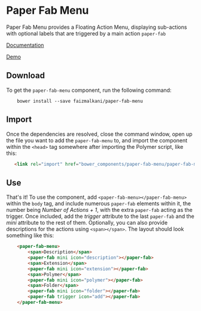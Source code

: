 Paper Fab Menu
================


Paper Fab Menu provides a Floating Action Menu, displaying sub-actions with optional labels that are triggered by a main action `paper-fab`

[Documentation](http://goo.gl/gkXw2j) 

[Demo](http://goo.gl/rnEDzY) 


## Download

To get the `paper-fab-menu` component, run the following command:

```
    bower install --save faizmalkani/paper-fab-menu
```    
    
    
    
## Import
    
Once the dependencies are resolved, close the command window, open up the file you want to add the `paper-fab-menu` to, and import the component within the `<head>` tag somewhere after importing the Polymer script, like this:

```html
   <link rel="import" href="bower_components/paper-fab-menu/paper-fab-menu.html">
```   
    

## Use
    
That's it! To use the component, add `<paper-fab-menu></paper-fab-menu>` within the `body` tag, and include numerous `paper-fab` elements within it, the number being *Number of Actions + 1*, with the extra `paper-fab` acting as the trigger.
Once included, add the *trigger* attribute to the last `paper-fab` and the *mini* attribute to the rest of them. Optionally, you can also provide descriptions for the actions using `<span></span>`. The layout should look something like this:
    
```html
    <paper-fab-menu>
        <span>Description</span>
        <paper-fab mini icon="description"></paper-fab>
        <span>Extension</span>
        <paper-fab mini icon="extension"></paper-fab>
        <span>Polymer</span>
        <paper-fab mini icon="polymer"></paper-fab>
        <span>Folder</span>
        <paper-fab mini icon="folder"></paper-fab>
        <paper-fab trigger icon="add"></paper-fab>
    </paper-fab-menu>  
```
